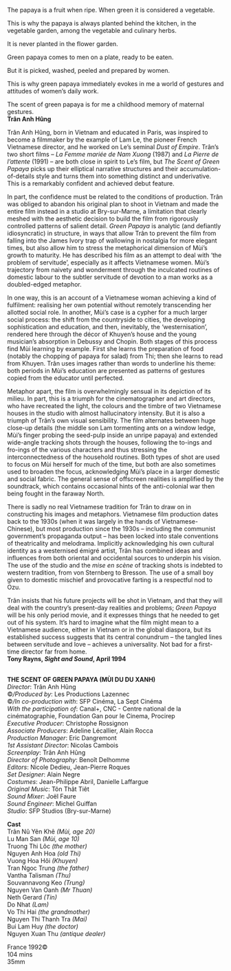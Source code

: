 
The papaya is a fruit when ripe. When green it is considered a vegetable.

This is why the papaya is always planted behind the kitchen, in the vegetable garden, among the vegetable and culinary herbs.

It is never planted in the flower garden.

Green papaya comes to men on a plate, ready to be eaten.

But it is picked, washed, peeled and prepared by women.

This is why green papaya immediately evokes in me a world of gestures and attitudes of women’s daily work.

The scent of green papaya is for me a childhood memory of maternal gestures.  
**Trân Anh Hûng**

Trân Anh Hûng, born in Vietnam and educated in Paris, was inspired to become a filmmaker by the example of Lam Le, the pioneer French Vietnamese director, and he worked on Le’s seminal _Dust of Empire_. Trân’s two short films – _La Femme mariée de Nam Xuong_ (1987) and _La Pierre de l’attente_ (1991) – are both close in spirit to Le’s film, but _The Scent of Green Papaya_ picks up their elliptical narrative structures and their accumulation-of-details style and turns them into something distinct and underivative. This is a remarkably confident and achieved debut feature.

In part, the confidence must be related to the conditions of production. Trân was obliged to abandon his original plan to shoot in Vietnam and made the entire film instead in a studio at Bry-sur-Marne, a limitation that clearly meshed with the aesthetic decision to build the film from rigorously controlled patterns of salient detail. _Green Papaya_ is analytic (and defiantly idiosyncratic) in structure, in ways that allow Trân to prevent the film from falling into the James Ivory trap of wallowing in nostalgia for more elegant times, but also allow him to stress the metaphorical dimension of Mùi’s growth to maturity. He has described his film as an attempt to deal with ‘the problem of servitude’, especially as it affects Vietnamese women. Mùi’s trajectory from naivety and wonderment through the inculcated routines of domestic labour to the subtler servitude of devotion to a man works as a doubled-edged metaphor.

In one way, this is an account of a Vietnamese woman achieving a kind of fulfilment: realising her own potential without remotely transcending her allotted social role. In another, Mùi’s case is a cypher for a much larger social process: the shift from the countryside to cities, the developing sophistication and education, and then, inevitably, the ‘westernisation’, rendered here through the décor of Khuyen’s house and the young musician’s absorption in Debussy and Chopin. Both stages of this process find Mùi learning by example. First she learns the preparation of food (notably the chopping of papaya for salad) from Thi; then she learns to read from Khuyen. Trân uses images rather than words to underline his theme: both periods in Mùi’s education are presented as patterns of gestures copied from the educator until perfected.

Metaphor apart, the film is overwhelmingly sensual in its depiction of its milieu. In part, this is a triumph for the cinematographer and art directors, who have recreated the light, the colours and the timbre of two Vietnamese houses in the studio with almost hallucinatory intensity. But it is also a triumph of Trân’s own visual sensibility. The film alternates between huge close-up details (the middle son Lam tormenting ants on a window ledge, Mùi’s finger probing the seed-pulp inside an unripe papaya) and extended wide-angle tracking shots through the houses, following the to-ings and fro-ings of the various characters and thus stressing the interconnectedness of the household routines. Both types of shot are used to focus on Mùi herself for much of the time, but both are also sometimes used to broaden the focus, acknowledging Mùi’s place in a larger domestic and social fabric. The general sense of offscreen realities is amplified by the soundtrack, which contains occasional hints of the anti-colonial war then being fought in the faraway North.

There is sadly no real Vietnamese tradition for Trân to draw on in constructing his images and metaphors. Vietnamese film production dates back to the 1930s (when it was largely in the hands of Vietnamese-Chinese), but most production since the 1930s – including the communist government’s propaganda output – has been locked into stale conventions of theatricality and melodrama. Implicitly acknowledging his own cultural identity as a westernised émigré artist, Trân has combined ideas and influences from both oriental and occidental sources to underpin his vision. The use of the studio and the _mise en scène_ of tracking shots is indebted to western tradition, from von Sternberg to Bresson. The use of a small boy given to domestic mischief and provocative farting is a respectful nod to Ozu.

Trân insists that his future projects will be shot in Vietnam, and that they will deal with the country’s present-day realities and problems; _Green Papaya_ will be his only period movie, and it expresses things that he needed to get out of his system. It’s hard to imagine what the film might mean to a Vietnamese audience, either in Vietnam or in the global diaspora, but its established success suggests that its central conundrum – the tangled lines between servitude and love – achieves a universality. Not bad for a first-time director far from home.  
**Tony Rayns, _Sight and Sound_, April 1994**
<br><br>

**THE SCENT OF GREEN PAPAYA (MÙI DU DU XANH)**  
_Director_: Trân Anh Hûng  
©_/Produced by_: Les Productions Lazennec  
©_/In co-production with_: SFP Cinéma,  La Sept Cinéma  
_With the participation of_: Canal+, CNC - Centre national de la cinématographie, Foundation Gan pour le Cinema, Procirep  
_Executive Producer_: Christophe Rossignon  
_Associate Producers_: Adeline Lécallier, Alain Rocca  
_Production Manager_: Eric Dangremont  
_1st Assistant Director_: Nicolas Cambois  
_Screenplay_: Trân Anh Hûng  
_Director of Photography_: Benoît Delhomme  
_Editors_: Nicole Dedieu, Jean-Pierre Roques  
_Set Designer_: Alain Negre  
_Costumes_: Jean-Philippe Abril, Danielle Laffargue  
_Original Music_: Tôn Thât Tiêt  
_Sound Mixer_: Joël Faure  
_Sound Engineer_: Michel Guiffan  
_Studio_: SFP Studios (Bry-sur-Marne)

**Cast**  
Trân Nû Yên Khê _(Mùi, age 20)_  
Lu Man San _(Mùi, age 10)_  
Truong Thi Lôc _(the mother)_  
Nguyen Anh Hoa _(old Thi)_  
Vuong Hoa Hôi _(Khuyen)_  
Tran Ngoc Trung _(the father)_  
Vantha Talisman _(Thu)_  
Souvannavong Keo _(Trung)_  
Nguyen Van Oanh _(Mr Thuan)_  
Neth Gerard _(Tin)_  
Do Nhat _(Lam)_  
Vo Thi Hai _(the grandmother)_  
Nguyen Thi Thanh Tra _(Mai)_  
Bui Lam Huy _(the doctor)_  
Nguyen Xuan Thu _(antique dealer)_

France 1992©  
104 mins  
35mm
<br><br>
<!--stackedit_data:
eyJoaXN0b3J5IjpbODQwMjg2MDEzXX0=
-->
